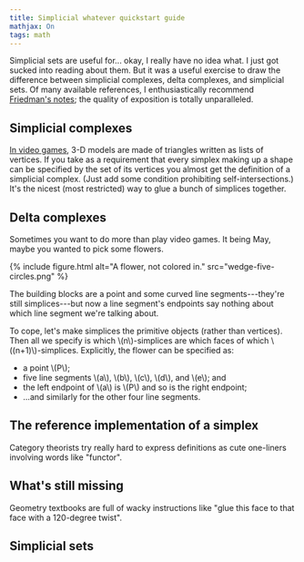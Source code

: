 ```yaml
---
title: Simplicial whatever quickstart guide
mathjax: On
tags: math
---
```


Simplicial sets are useful for... okay, I really have no idea what.
I just got sucked into reading about them.
But it was a useful exercise to draw the difference between
simplicial complexes, delta complexes, and simplicial sets.
Of many available references,
I enthusiastically recommend [Friedman's notes][Friedman];
the quality of exposition is totally unparalleled.

[Friedman]: http://arxiv.org/abs/0809.4221

## Simplicial complexes

[In video games][MD2], 3-D models are made of triangles
written as lists of vertices.
If you take as a requirement that every simplex
making up a shape can be specified by the set of its vertices
you almost get the definition of a simplicial complex.
(Just add some condition prohibiting self-intersections.)
It's the nicest (most restricted) way to
glue a bunch of simplices together.

[MD2]: https://en.wikipedia.org/wiki/MD2_(file_format)

## Delta complexes

Sometimes you want to do more than play video games.
It being May, maybe you wanted to pick some flowers.

{% include figure.html alt="A flower, not colored in." src="wedge-five-circles.png" %}

The building blocks are a point and some curved line segments---they're still
simplices---but now a line segment's endpoints say nothing about
which line segment we're talking about.

To cope, let's make simplices the primitive objects (rather than vertices).
Then all we specify is which \\(n\\)-simplices are which faces of which
\\((n+1)\\)-simplices. Explicitly, the flower can be specified as:

* a point \\(P\\);
* five line segments \\(a\\), \\(b\\), \\(c\\), \\(d\\), and \\(e\\); and
* the left endpoint of \\(a\\) is \\(P\\) and so is the right endpoint;
* ...and similarly for the other four line segments.

## The reference implementation of a simplex

Category theorists try really hard to express definitions as cute one-liners
involving words like "functor".

## What's still missing

Geometry textbooks are full of wacky instructions like
"glue this face to that face with a 120-degree twist".

## Simplicial sets


